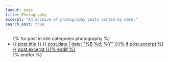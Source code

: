 ```yaml
---
layout: page
title: Photography
excerpt: "An archive of photography posts sorted by date."
search_omit: true
---
```


<ul class="post-list">
{% for post in site.categories.photography %} 
  <li><article><a href="{{ site.url }}{{ post.url }}">{{ post.title }} <span class="entry-date"><time datetime="{{ post.date | date_to_xmlschema }}">{{ post.date | date: "%B %d, %Y" }}</time></span>{% if post.excerpt %} <span class="excerpt">{{ post.excerpt }}</span>{% endif %}</a></article></li>
{% endfor %}
</ul>

